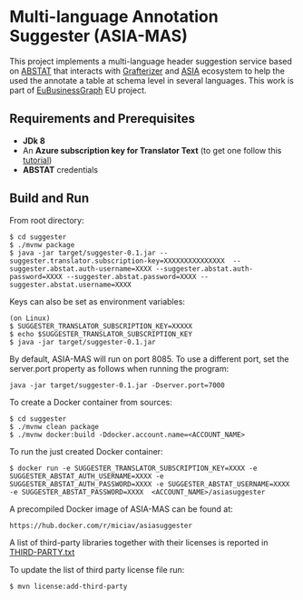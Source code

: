 # Multi-language Annotation Suggester (ASIA-MAS)

This project implements a multi-language header suggestion service based on [ABSTAT](http://backend.abstat.disco.unimib.it) that interacts with [Grafterizer](https://github.com/UNIMIBInside/asia-backend) and [ASIA](https://github.com/UNIMIBInside/asia-backend) ecosystem to help the used the annotate a table at schema level in several languages.
This work is part of [EuBusinessGraph](https://www.eubusinessgraph.eu/) EU project. 

## Requirements and Prerequisites 
- **JDk 8**  
- An **Azure subscription key for Translator Text** (to get one follow this [tutorial](https://crunchify.com/microsoft-translator-text-api-example/))
- **ABSTAT** credentials

## Build and Run
From root directory:
```
$ cd suggester
$ ./mvnw package
$ java -jar target/suggester-0.1.jar --suggester.translator.subscription-key=XXXXXXXXXXXXXXX  --suggester.abstat.auth-username=XXXX --suggester.abstat.auth-password=XXXX --suggester.abstat.password=XXXX --suggester.abstat.username=XXXX
```

Keys can also be set as environment variables:

```
(on Linux)
$ SUGGESTER_TRANSLATOR_SUBSCRIPTION_KEY=XXXXX
$ echo $SUGGESTER_TRANSLATOR_SUBSCRIPTION_KEY
$ java -jar target/suggester-0.1.jar
```


By default, ASIA-MAS will run on port 8085. To use a different port, set the server.port property as follows when running the program:
```
java -jar target/suggester-0.1.jar -Dserver.port=7000
```


To create a Docker container from sources:
```
$ cd suggester
$ ./mvnw clean package
$ ./mvnw docker:build -Ddocker.account.name=<ACCOUNT_NAME>
```

To run the just created Docker container:
```
$ docker run -e SUGGESTER_TRANSLATOR_SUBSCRIPTION_KEY=XXXX -e SUGGESTER_ABSTAT_AUTH_USERNAME=XXXX -e SUGGESTER_ABSTAT_AUTH_PASSWORD=XXXX -e SUGGESTER_ABSTAT_USERNAME=XXXX -e SUGGESTER_ABSTAT_PASSWORD=XXXX  <ACCOUNT_NAME>/asiasuggester
```

A precompiled Docker image of ASIA-MAS can be found at:
````
https://hub.docker.com/r/miciav/asiasuggester
````

A list of third-party libraries together with their licenses is reported in [THIRD-PARTY.txt](https://github.com/UNIMIBInside/ASIA-suggester/blob/master/src/license/THIRD-PARTY.txt)

To update the list of third party license file run:
```
$ mvn license:add-third-party  
```
